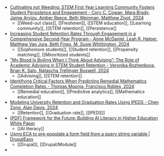 - [Cultivating not Weeding: STEM First Year Learning Community Fosters Student Persistence and Engagement - Cory C. Cowan, Mara Brady, Jaime Arvizu, Amber Reece, Beth Weinman, Matthew Zivot, 2024](https://journals.sagepub.com/doi/abs/10.1177/15210251221093749?journalCode=csra)
	- [[Weed-out class]], [[Freshmen]], [[STEM education]], [[Learning community]], [[STEM retention]], [[Persistence]]
- [Increasing Student Retention Rates Through Engagement in a Comprehensive Second-Year Program - Anne McDaniel, Leah R. Halper, Matthew Van Jura, Beth Fines, M. Susie Whittington, 2024](https://journals.sagepub.com/doi/abs/10.1177/15210251221084622?journalCode=csra)
	- [[Sophomore students]], [[Student retention]], [[Propensity matching]], [[Minoritized students]]
- [“My Blood Is Boiling When I Think About Advising”: The Role of Academic Advising in STEM Student Retention - Veronika Rozhenkova, Brian K. Sato, Natascha Trellinger Buswell, 2024](https://journals.sagepub.com/doi/abs/10.1177/15210251221084122?journalCode=csra)
	- [[Advising]], [[STEM retention]]
- [Identifying Critical Factors When Predicting Remedial Mathematics Completion Rates - Thomas Mgonja, Francisco Robles, 2024](https://journals.sagepub.com/doi/abs/10.1177/15210251221083314?journalCode=csra)
	- [[Remedial education]], [[Predictive analytics]], [[Mathematics education]]
- [Modeling University Retention and Graduation Rates Using IPEDS - Chen Zong, Alan Davis, 2024](https://journals.sagepub.com/doi/abs/10.1177/15210251221074379?journalCode=csra)
	- [[Retention]], [[Graduation rate]], [[IPEDS]]
- [(PDF) Framework for the Future: Building AI Literacy in Higher Education White Paper](https://www.researchgate.net/publication/381660503_Framework_for_the_Future_Building_AI_Literacy_in_Higher_Education_White_Paper)
	- [[AI literacy]]
- [Using ECA to pre-populate a form field from a query string variable | DrupalEasy](https://www.drupaleasy.com/blogs/ultimike/2024/08/using-eca-pre-populate-form-field-query-string-variable)
	- [[Drupal]], [[Drupal/Module]]
-